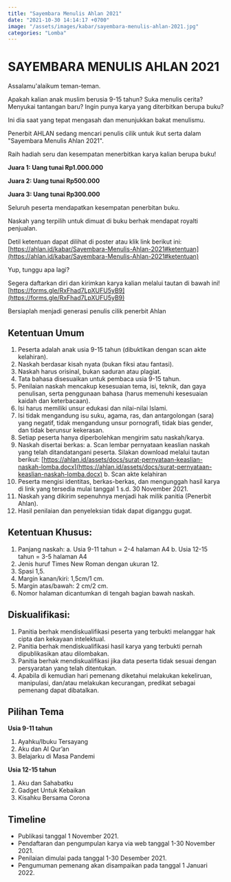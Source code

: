 ```yaml
---
title: "Sayembara Menulis Ahlan 2021"
date: "2021-10-30 14:14:17 +0700"
image: "/assets/images/kabar/sayembara-menulis-ahlan-2021.jpg"
categories: "Lomba"
---
```


# SAYEMBARA MENULIS AHLAN 2021

Assalamu'alaikum teman-teman.

Apakah kalian anak muslim berusia 9-15 tahun?
Suka menulis cerita?
Menyukai tantangan baru?
Ingin punya karya yang diterbitkan berupa buku?

Ini dia saat yang tepat mengasah dan menunjukkan bakat menulismu. 

Penerbit AHLAN sedang mencari penulis cilik untuk ikut serta dalam "Sayembara Menulis Ahlan 2021".

Raih hadiah seru dan kesempatan menerbitkan karya kalian berupa buku!
   
**Juara 1: Uang tunai Rp1.000.000** 

**Juara 2: Uang tunai Rp500.000**

**Juara 3: Uang tunai Rp300.000**

Seluruh peserta mendapatkan kesempatan penerbitan buku.

Naskah yang terpilih untuk dimuat di buku berhak mendapat royalti penjualan.

Detil ketentuan dapat dilihat di poster atau klik link berikut ini:
[https://ahlan.id/kabar/Sayembara-Menulis-Ahlan-2021#ketentuan](https://ahlan.id/kabar/Sayembara-Menulis-Ahlan-2021#ketentuan)


Yup, tunggu apa lagi?

Segera daftarkan diri dan kirimkan karya kalian melalui tautan di bawah ini!
[https://forms.gle/RxFhad7LpXUFU5yB9](https://forms.gle/RxFhad7LpXUFU5yB9)

Bersiaplah menjadi generasi penulis cilik penerbit Ahlan

## <a name="ketentuan"></a>Ketentuan Umum

1. Peserta adalah anak usia 9-15 tahun (dibuktikan dengan scan akte kelahiran).
2. Naskah berdasar kisah nyata (bukan fiksi atau fantasi).
3. Naskah harus orisinal, bukan saduran atau plagiat.
4. Tata bahasa disesuaikan untuk pembaca usia 9-15 tahun.
5. Penilaian naskah mencakup kesesuaian tema, isi, teknik, dan gaya penulisan, serta penggunaan bahasa (harus memenuhi kesesuaian kaidah dan keterbacaan).
6. Isi harus memiliki unsur edukasi dan nilai-nilai Islami. 
7. Isi tidak mengandung isu suku, agama, ras, dan antargolongan (sara) yang negatif, tidak mengandung unsur pornografi, tidak bias gender, dan tidak berunsur kekerasan.
8. Setiap peserta hanya diperbolehkan mengirim satu naskah/karya.
9. Naskah disertai berkas:
    a. Scan lembar pernyataan keaslian naskah yang telah ditandatangani peserta. Silakan download melalui tautan berikut: [https://ahlan.id/assets/docs/surat-pernyataan-keaslian-naskah-lomba.docx](https://ahlan.id/assets/docs/surat-pernyataan-keaslian-naskah-lomba.docx)
    b. Scan akte kelahiran
10. Peserta mengisi identitas, berkas-berkas, dan mengunggah hasil karya di link yang tersedia mulai tanggal 1 s.d. 30 November 2021. 
11. Naskah yang dikirim sepenuhnya menjadi hak milik panitia (Penerbit Ahlan).
12. Hasil penilaian dan penyeleksian tidak dapat diganggu gugat.
       
## Ketentuan Khusus:

1. Panjang naskah:
    a. Usia 9-11 tahun = 2-4 halaman A4
    b. Usia 12-15 tahun = 3-5 halaman A4
2. Jenis huruf Times New Roman dengan ukuran 12.
3. Spasi 1,5.
4. Margin kanan/kiri: 1,5cm/1 cm.
5. Margin atas/bawah: 2 cm/2 cm.
6. Nomor halaman dicantumkan di tengah bagian bawah naskah.

## Diskualifikasi:
1. Panitia berhak mendiskualifikasi peserta yang terbukti melanggar hak cipta dan kekayaan intelektual.
2. Panitia berhak mendiskualifikasi hasil karya yang terbukti pernah dipublikasikan atau dilombakan.
3. Panitia berhak mendiskualifikasi jika data peserta tidak sesuai dengan persyaratan yang telah ditentukan.
4. Apabila di kemudian hari pemenang diketahui melakukan kekeliruan, manipulasi, dan/atau melakukan kecurangan, predikat sebagai pemenang dapat dibatalkan.

## Pilihan Tema
**Usia 9-11 tahun**
1. Ayahku/Ibuku Tersayang
2. Aku dan Al Qur’an
3. Belajarku di Masa Pandemi

**Usia 12-15 tahun**
1. Aku dan Sahabatku
2. Gadget Untuk Kebaikan
3. Kisahku Bersama Corona

## Timeline
- Publikasi tanggal 1 November 2021.
- Pendaftaran dan pengumpulan karya via web tanggal 1-30 November 2021.
- Penilaian dimulai pada tanggal 1-30 Desember 2021.
- Pengumuman pemenang akan disampaikan pada tanggal 1 Januari 2022.
